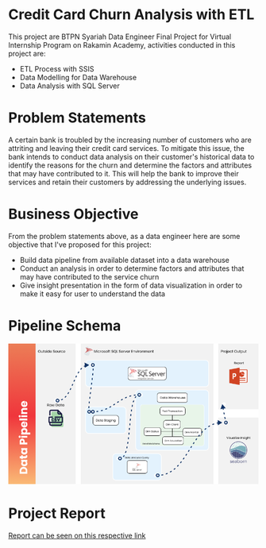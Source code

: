 # Credit Card Churn Analysis with ETL
This project are BTPN Syariah Data Engineer Final Project for Virtual Internship Program on Rakamin Academy, activities conducted in this project are:
- ETL Process with SSIS
- Data Modelling for Data Warehouse
- Data Analysis with SQL Server

# Problem Statements
A certain bank is troubled by the increasing number of customers who are attriting and leaving their credit card services. To mitigate this issue, the bank intends to conduct data analysis on their customer's historical data to identify the reasons for the churn and determine the factors and attributes that may have contributed to it. This will help the bank to improve their services and retain their customers by addressing the underlying issues.

# Business Objective
From the problem statements above, as a data engineer here are some objective that I've proposed for this project:
- Build data pipeline from available dataset into a data warehouse
- Conduct an analysis in order to determine factors and attributes that may have contributed to the service churn
- Give insight presentation in the form of data visualization in order to make it easy for user to understand the data

# Pipeline Schema

![](docs/pipeline_schema.png)

# Project Report

[Report can be seen on this respective link](report/Naufal_Aldy_Pradana_VIX_Final_Project.pptx)
